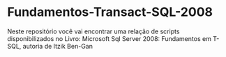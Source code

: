 # Fundamentos-Transact-SQL-2008
Neste repositório você vai encontrar uma relação de scripts disponibilizados no Livro: Microsoft Sql Server 2008: Fundamentos em T-SQL, autoria de Itzik Ben-Gan
